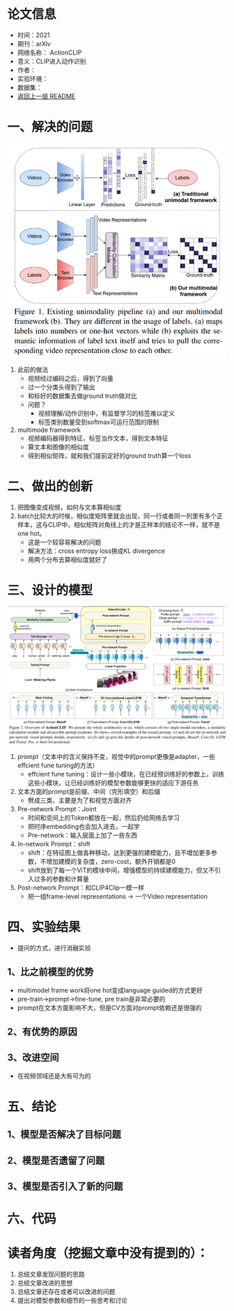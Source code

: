 # 论文信息
- 时间：2021
- 期刊：arXiv
- 网络名称： ActionCLIP
- 意义：CLIP进入动作识别
- 作者：
- 实验环境：
- 数据集：
- [返回上一层 README](../README.md)
# 一、解决的问题
![ActionCLIP model](../pictures/ActionCLIP/ActionCLIP%20model.png)
1. 此前的做法
    - 视频经过编码之后，得到了向量
    - 过一个分类头得到了输出
    - 和标好的数据集去做ground truth做对比
    - 问题？
        - 视频理解/动作识别中，有监督学习的标签难以定义
        - 标签类别数量受到softmax可运行范围的限制
2. multimode framework
    - 视频编码器得到特征，标签当作文本，得到文本特征
    - 算文本和图像的相似度
    - 得到相似矩阵，就和我们提前定好的ground truth算一个loss
# 二、做出的创新
1. 把图像变成视频，如何与文本算相似度
2. batch比较大的时候，相似度矩阵里就会出现，同一行或者同一列里有多个正样本，这与CLIP中，相似矩阵对角线上的才是正样本的结论不一样，就不是one hot。
    - 这是一个较容易解决的问题
    - 解决方法：cross entropy loss换成KL divergence
    - 用两个分布去算相似度就好了
# 三、设计的模型
![ActionCLIP to video](../pictures/ActionCLIP/ActionCLIP%20to%20video.png)
1. prompt（文本中的含义保持不变，视觉中的prompt更像是adapter，一些effcient fune tuning的方法）
    - effcient fune tuning：设计一些小模块，在已经预训练好的参数上，训练这些小模块，让已经训练好的模型参数能够更快的适应下游任务
2. 文本方面的prompt是前缀、中间（完形填空）和后缀
    - 劈成三类，主要是为了和视觉方面对齐
3. Pre-network Prompt：Joint
    - 时间和空间上的Token都放在一起，然后扔给网络去学习
    - 把时序embedding也会加入进去，一起学
    - Pre-network：输入层面上加了一些东西
4. In-network Prompt：shift
    - shift：在特征图上做各种移动，达到更强的建模能力，且不增加更多参数，不增加建模的复杂度，zero-cost，额外开销都是0
    - shift放到了每一个ViT的模块中间，增强模型的持续建模能力，但又不引入过多的参数和计算量
5. Post-network Prompt：和CLIP4Clip一模一样
    - 把一组frame-level representations -> 一个Video representation

# 四、实验结果
- 提问的方式，进行消融实验
## 1、比之前模型的优势
- multimodel frame work将one hot变成language guided的方式更好
- pre-train->prompt->fine-tune, pre train是非常必要的
- prompt在文本方面影响不大，但是CV方面对prompt依赖还是很强的
## 2、有优势的原因

## 3、改进空间
- 在视频领域还是大有可为的
# 五、结论

## 1、模型是否解决了目标问题

## 2、模型是否遗留了问题

## 3、模型是否引入了新的问题

# 六、代码

# 读者角度（挖掘文章中没有提到的）：
1. 总结文章发现问题的思路
2. 总结文章改进的思想
3. 总结文章还存在或者可以改进的问题
4. 提出对模型参数和细节的一些思考和讨论